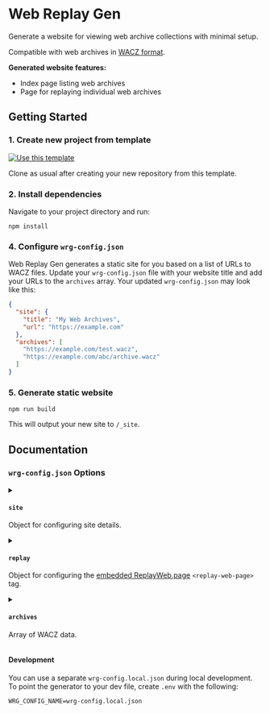 # Web Replay Gen

Generate a website for viewing web archive collections with minimal setup.

Compatible with web archives in [WACZ format](https://specs.webrecorder.net/wacz/latest/).

**Generated website features:**

- Index page listing web archives
- Page for replaying individual web archives
  <!-- - Automatic sitemap generation -->
  <!-- - IPFS support -->

## Getting Started

### 1. Create new project from template

[![Use this template](https://img.shields.io/badge/Use_this_template-informational)](https://github.com/webrecorder/web-replay-gen/generate)

Clone as usual after creating your new repository from this template.

### 2. Install dependencies

Navigate to your project directory and run:

```
npm install
```

### 4. Configure `wrg-config.json`

Web Replay Gen generates a static site for you based on a list of URLs to WACZ files. Update your `wrg-config.json` file with your website title and add your URLs to the `archives` array. Your updated `wrg-config.json` may look like this:

```json
{
  "site": {
    "title": "My Web Archives",
    "url": "https://example.com"
  },
  "archives": [
    "https://example.com/test.wacz",
    "https://example.com/abc/archive.wacz"
  ]
}
```

<!-- URLs can be relative paths to WACZ files in your local filesystem or remote URLs to WACZ files hosted online. -->

### 5. Generate static website

```
npm run build
```

This will output your new site to `/_site`.

## Documentation

### `wrg-config.json` Options

<details>
<summary>

#### `site`

Object for configuring site details.

</summary>

| Key            | Default Value    | Value Type |                                                                     |
| -------------- | ---------------- | ---------- | ------------------------------------------------------------------- |
| `site`         | `{}`             | `Object`   |                                                                     |
| `site.title`   | `"Web Archives"` | `string`   | Website title, used in browser title bar and as the primary heading |
| `site.url`     | `""`             | `string`   | Website base URL                                                    |
| `site.logoSrc` | `""`             | `string`   | Website logo, any valid `<img>` `src`                               |

</details>

<details>
<summary>

#### `replay`

Object for configuring the [embedded ReplayWeb.page](https://replayweb.page/docs/embedding) `<replay-web-page>` tag.

</summary>

| Key              | Default Value  | Value Type                        |                                                                                                                     |
| ---------------- | -------------- | --------------------------------- | ------------------------------------------------------------------------------------------------------------------- |
| `replay`         | `{}`           | `Object`                          |                                                                                                                     |
| `replay.version` | `"1.6.4"`      | `string`                          | ReplayWeb.page version. Omit for the latest. [See releases](https://github.com/webrecorder/replayweb.page/releases) |
| `replay.embed`   | `"replayonly"` | `"replayonly"\|"full"\|"default"` | ReplayWeb.page [`embed` option](https://replayweb.page/docs/embedding#embedding-options)                            |

</details>

<details>
<summary>

#### `archives`

Array of WACZ data.

</summary>

| Key        | Default Value | Value Type           |     |
| ---------- | ------------- | -------------------- | --- |
| `archives` | `[]`          | `string[]\|Object[]` |     |

WACZ data can be a plain URL string or an object with `name` and `url`. For example, both entries are valid:

```js
{
  "archives": [
    // Entry 1:
    "s3://my-bucket/a/archive.wacz",
    // Entry 2:
    {
      "name": "My Web Archive",
      "url": "s3://my-bucket/b/archive.wacz"
    }
  ]
}
```

</details>

#### Development

You can use a separate `wrg-config.local.json` during local development. To point the generator to your dev file, create `.env` with the following:

```
WRG_CONFIG_NAME=wrg-config.local.json
```
